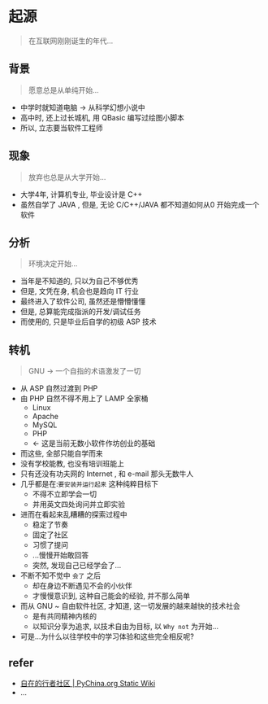 # 起源
> 在互联网刚刚诞生的年代...

## 背景
> 愿意总是从单纯开始...

- 中学时就知道电脑 -> 从科学幻想小说中
- 高中时, 还上过长城机, 用 QBasic 编写过绘图小脚本
- 所以, 立志要当软件工程师

## 现象
> 放弃也总是从大学开始...

- 大学4年, 计算机专业, 毕业设计是 C++ 
- 虽然自学了 JAVA , 但是, 无论 C/C++/JAVA 都不知道如何从0 开始完成一个软件

## 分析
> 环境决定开始...

- 当年是不知道的, 只以为自己不够优秀
- 但是, 文凭在身, 机会也是趋向 IT 行业
- 最终进入了软件公司, 虽然还是懵懵懂懂
- 但是, 总算能完成指派的开发/调试任务
- 而使用的, 只是毕业后自学的初级 ASP 技术

## 转机
> GNU -> 一个自指的术语激发了一切

- 从 ASP 自然过渡到 PHP
- 由 PHP 自然不得不用上了 LAMP 全家桶
    + Linux
    + Apache
    + MySQL
    + PHP
    + <- 这是当前无数小软件作坊创业的基础
- 而这些, 全部只能自学而来
- 没有学校能教, 也没有培训班能上
- 只有还没有功夫网的 Internet , 和 e-mail 那头无数牛人
- 几乎都是在:`要安装并运行起来` 这种纯粹目标下
    + 不得不立即学会一切
    + 并用英文四处询问并立即实验
- 进而在看起来乱糟糟的探索过程中
    + 稳定了节奏
    + 固定了社区
    + 习惯了提问
    + ...慢慢开始敢回答
    + 突然, 发现自己已经学会了...
- 不断不知不觉中 `会了` 之后
    + 却在身边不断遇见不会的小伙伴
    + 才慢慢意识到, 这种自己能会的经验, 并不那么简单
- 而从 GNU ~ 自由软件社区, 才知道, 这一切发展的越来越快的技术社会
    + 是有共同精神内核的
    + 以知识分享为追求, 以技术自由为目标, 以 `Why not` 为开始...
- 可是...为什么以往学校中的学习体验和这些完全相反呢?

## refer

- [自在的行者社区 | PyChina.org Static Wiki](http://wiki.pychina.org/hd/CpyUgHistoric.html)
- ...
